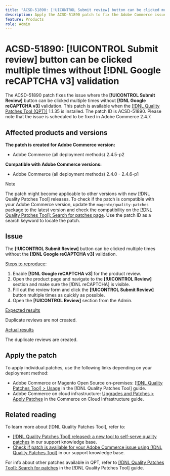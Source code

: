 ```yaml
---
title: "ACSD-51890: [!UICONTROL Submit review] button can be clicked multiple times"
description: Apply the ACSD-51890 patch to fix the Adobe Commerce issue where the [!UICONTROL Submit review] button can be clicked multiple times without Google reCAPTCHA v3 validation.
feature: Products
role: Admin
---
```

# ACSD-51890: **[!UICONTROL Submit review]** button can be clicked multiple times without **[!DNL Google reCAPTCHA v3]** validation

The ACSD-51890 patch fixes the issue where the **[!UICONTROL Submit Review]** button can be clicked multiple times without **[!DNL Google reCAPTCHA v3]** validation. This patch is available when the [[!DNL Quality Patches Tool (QPT)]](/help/announcements/adobe-commerce-announcements/magento-quality-patches-released-new-tool-to-self-serve-quality-patches.md) 1.1.35 is installed. The patch ID is ACSD-51890. Please note that the issue is scheduled to be fixed in Adobe Commerce 2.4.7.

## Affected products and versions

**The patch is created for Adobe Commerce version:**

* Adobe Commerce (all deployment methods) 2.4.5-p2

**Compatible with Adobe Commerce versions:**

* Adobe Commerce (all deployment methods) 2.4.0 - 2.4.6-p1

>[!NOTE]
>
>The patch might become applicable to other versions with new [!DNL Quality Patches Tool] releases. To check if the patch is compatible with your Adobe Commerce version, update the `magento/quality-patches` package to the latest version and check the compatibility on the [[!DNL Quality Patches Tool]: Search for patches page](https://experienceleague.adobe.com/tools/commerce-quality-patches/index.html). Use the patch ID as a search keyword to locate the patch.

## Issue

The **[!UICONTROL Submit Review]** button can be clicked multiple times without the **[!DNL Google reCAPTCHA v3]** validation.

<u>Steps to reproduce</u>:

1. Enable **[!DNL Google reCAPTCHA v3]** for the product review.
1. Open the product page and navigate to the **[!UICONTROL Review]** section and make sure the [!DNL reCAPTCHA] is visible.
1. Fill out the review form and click the **[!UICONTROL Submit Review]** button multiple times as quickly as possible.
1. Open the **[!UICONTROL Review]** section from the Admin.

<u>Expected results</u>

Duplicate reviews are not created.

<u>Actual results</u>

The duplicate reviews are created.

## Apply the patch

To apply individual patches, use the following links depending on your deployment method:

* Adobe Commerce or Magento Open Source on-premises: [[!DNL Quality Patches Tool] > Usage](<https://experienceleague.adobe.com/docs/commerce-operations/tools/quality-patches-tool/usage.html>) in the [!DNL Quality Patches Tool] guide.
* Adobe Commerce on cloud infrastructure: [Upgrades and Patches > Apply Patches](https://experienceleague.adobe.com/docs/commerce-cloud-service/user-guide/develop/upgrade/apply-patches.html) in the Commerce on Cloud Infrastructure guide.

## Related reading

To learn more about [!DNL Quality Patches Tool], refer to:

* [[!DNL Quality Patches Tool] released: a new tool to self-serve quality patches](/help/announcements/adobe-commerce-announcements/magento-quality-patches-released-new-tool-to-self-serve-quality-patches.md) in our support knowledge base.
* [Check if patch is available for your Adobe Commerce issue using [!DNL Quality Patches Tool]](/help/support-tools/patches-available-in-qpt-tool/check-patch-for-magento-issue-with-magento-quality-patches.md) in our support knowledge base.

For info about other patches available in QPT, refer to [[!DNL Quality Patches Tool]: Search for patches](<https://experienceleague.adobe.com/tools/commerce-quality-patches/index.html>) in the [!DNL Quality Patches Tool] guide.